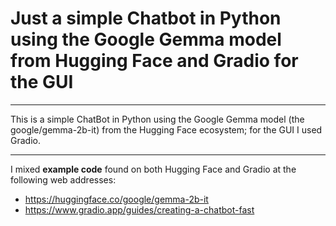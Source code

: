 # Just a simple Chatbot in Python using the Google Gemma model from Hugging Face and Gradio for the GUI

***

This is a simple ChatBot in Python using the Google Gemma model (the google/gemma-2b-it) from the Hugging Face ecosystem; for the GUI I used Gradio.

***

I mixed **example code** found on both Hugging Face and Gradio at the following web addresses:
- https://huggingface.co/google/gemma-2b-it
- https://www.gradio.app/guides/creating-a-chatbot-fast
